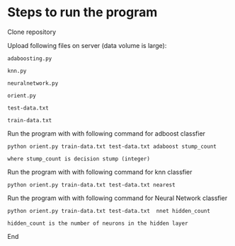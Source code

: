 # Steps to run the program


Clone repository

Upload following files on server (data volume is large):
    
    adaboosting.py
    
    knn.py
    
    neuralnetwork.py
    
    orient.py
    
    test-data.txt
    
    train-data.txt
    

Run the program with with following command for adboost classfier
  
    
    python orient.py train-data.txt test-data.txt adaboost stump_count
    
    where stump_count is decision stump (integer)

Run the program with with following command for knn classfier
  
    
    python orient.py train-data.txt test-data.txt nearest
  
Run the program with with following command for Neural Network classfier
  
    
    python orient.py train-data.txt test-data.txt  nnet hidden_count
    
    hidden_count is the number of neurons in the hidden layer
  
End
    
    
    
